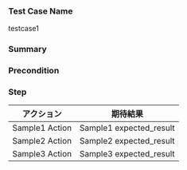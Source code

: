 ### Test Case Name
testcase1

### Summary

### Precondition


### Step
| アクション | 期待結果 |
|---|---|
| Sample1 Action | Sample1 expected_result |
| Sample2 Action | Sample2 expected_result |
| Sample3 Action | Sample3 expected_result |
